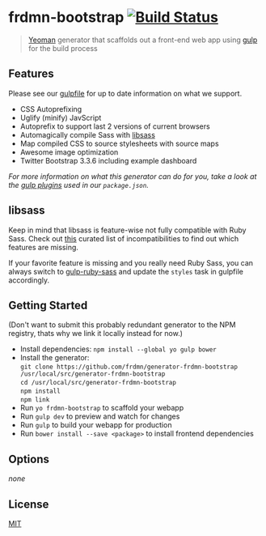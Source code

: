 # frdmn-bootstrap [![Build Status](https://secure.travis-ci.org/frdmn/generator-frdmn-bootstrap.svg?branch=master)](http://travis-ci.org/frdmn/generator-frdmn-bootstrap) 

> [Yeoman](http://yeoman.io) generator that scaffolds out a front-end web app using [gulp](http://gulpjs.com/) for the build process

## Features

Please see our [gulpfile](app/templates/gulpfile.js) for up to date information on what we support.

* CSS Autoprefixing
* Uglify (minify) JavScript
* Autoprefix to support last 2 versions of current browsers
* Automagically compile Sass with [libsass](http://libsass.org)
* Map compiled CSS to source stylesheets with source maps
* Awesome image optimization
* Twitter Bootstrap 3.3.6 including example dashboard

*For more information on what this generator can do for you, take a look at the [gulp plugins](app/templates/_package.json) used in our `package.json`.*

## libsass

Keep in mind that libsass is feature-wise not fully compatible with Ruby Sass. Check out [this](http://sass-compatibility.github.io) curated list of incompatibilities to find out which features are missing.

If your favorite feature is missing and you really need Ruby Sass, you can always switch to [gulp-ruby-sass](https://github.com/sindresorhus/gulp-ruby-sass) and update the `styles` task in gulpfile accordingly.

## Getting Started

(Don't want to submit this probably redundant generator to the NPM registry, thats why we link it locally instead for now.)

- Install dependencies: `npm install --global yo gulp bower`
- Install the generator:  
  `git clone https://github.com/frdmn/generator-frdmn-bootstrap /usr/local/src/generator-frdmn-bootstrap`  
  `cd /usr/local/src/generator-frdmn-bootstrap`  
  `npm install`  
  `npm link`  
- Run `yo frdmn-bootstrap` to scaffold your webapp
- Run `gulp dev` to preview and watch for changes
- Run `gulp` to build your webapp for production
- Run `bower install --save <package>` to install frontend dependencies

## Options

_none_

## License

[MIT](LICENSE)
